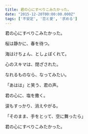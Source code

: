 ```yaml
---
title: 君の心にすべりこみたかった。
date: "2015-12-20T00:00:00.000Z"
tags: ['不安定', '恋と愛', '求める']
---
```


君の心にすべりこみたかった。

桜は静かに、春を待つ。

海はけちょん、としょぼくれて。

心のスキマは、閉ざされた。

なれるものなら、なってみたい。

「あはは」と笑う、君の声。

君の心に、塩を撒く。

涙もすっかり、消えやがる。

「そのまま、手をとって、空に舞ったら」

君の心にすべりこみたかった。
